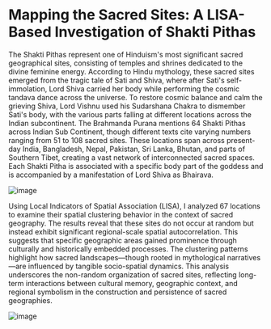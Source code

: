 # Mapping the Sacred Sites: A LISA-Based Investigation of Shakti Pithas

The Shakti Pithas represent one of Hinduism's most significant sacred geographical sites, consisting of temples and shrines dedicated to the divine feminine energy. According to Hindu mythology, these sacred sites emerged from the tragic tale of Sati and Shiva, where after Sati's self-immolation, Lord Shiva carried her body while performing the cosmic tandava dance across the universe. To restore cosmic balance and calm the grieving Shiva, Lord Vishnu used his Sudarshana Chakra to dismember Sati's body, with the various parts falling at different locations across the Indian subcontinent. The Brahmanda Purana mentions 64 Shakti Pithas across Indian Sub Continent, though different texts cite varying numbers ranging from 51 to 108 sacred sites. These locations span across present-day India, Bangladesh, Nepal, Pakistan, Sri Lanka, Bhutan, and parts of Southern Tibet, creating a vast network of interconnected sacred spaces. Each Shakti Pitha is associated with a specific body part of the goddess and is accompanied by a manifestation of Lord Shiva as Bhairava. 

![image](https://github.com/user-attachments/assets/e88f6224-d0c9-4574-87bf-7472af369159)

Using Local Indicators of Spatial Association (LISA), I analyzed 67 locations to examine their spatial clustering behavior in the context of sacred geography. The results reveal that these sites do not occur at random but instead exhibit significant regional-scale spatial autocorrelation. This suggests that specific geographic areas gained prominence through culturally and historically embedded processes. The clustering patterns highlight how sacred landscapes—though rooted in mythological narratives—are influenced by tangible socio-spatial dynamics. This analysis underscores the non-random organization of sacred sites, reflecting long-term interactions between cultural memory, geographic context, and regional symbolism in the construction and persistence of sacred geographies.

![image](https://github.com/user-attachments/assets/73bbebf0-5649-4105-9aed-0c9fcc02865f)
